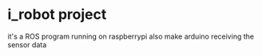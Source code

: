 # i_robot project
it's a ROS program running on raspberrypi also make arduino receiving the sensor data
